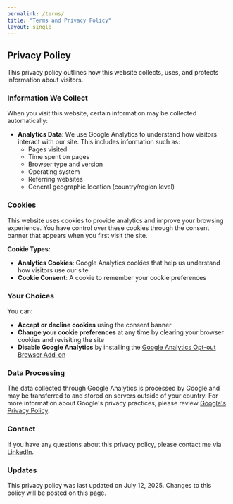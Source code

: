 ```yaml
---
permalink: /terms/
title: "Terms and Privacy Policy"
layout: single
---
```


## Privacy Policy

This privacy policy outlines how this website collects, uses, and protects information about visitors.

### Information We Collect

When you visit this website, certain information may be collected automatically:

- **Analytics Data**: We use Google Analytics to understand how visitors interact with our site. This includes information such as:
  - Pages visited
  - Time spent on pages
  - Browser type and version
  - Operating system
  - Referring websites
  - General geographic location (country/region level)

### Cookies

This website uses cookies to provide analytics and improve your browsing experience. You have control over these cookies through the consent banner that appears when you first visit the site.

**Cookie Types:**

- **Analytics Cookies**: Google Analytics cookies that help us understand how visitors use our site
- **Cookie Consent**: A cookie to remember your cookie preferences

### Your Choices

You can:

- **Accept or decline cookies** using the consent banner
- **Change your cookie preferences** at any time by clearing your browser cookies and revisiting the site
- **Disable Google Analytics** by installing the [Google Analytics Opt-out Browser Add-on](https://tools.google.com/dlpage/gaoptout)

### Data Processing

The data collected through Google Analytics is processed by Google and may be transferred to and stored on servers outside of your country. For more information about Google's privacy practices, please review [Google's Privacy Policy](https://policies.google.com/privacy).

### Contact

If you have any questions about this privacy policy, please contact me via [LinkedIn](https://linkedin.com/in/DWFlanagan).

### Updates

This privacy policy was last updated on July 12, 2025. Changes to this policy will be posted on this page.

